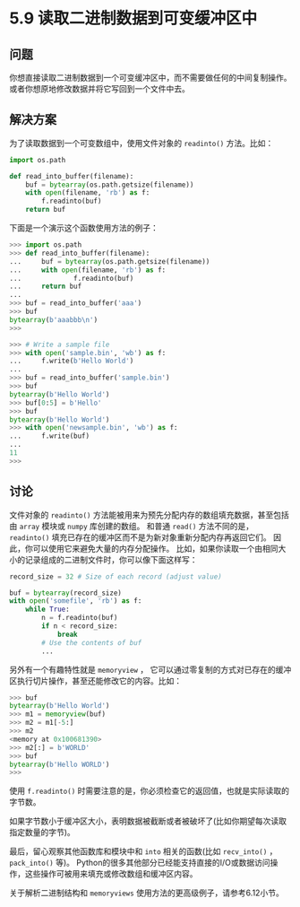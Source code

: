 # 5.9 读取二进制数据到可变缓冲区中

## 问题

你想直接读取二进制数据到一个可变缓冲区中，而不需要做任何的中间复制操作。 或者你想原地修改数据并将它写回到一个文件中去。

## 解决方案

为了读取数据到一个可变数组中，使用文件对象的 `readinto()` 方法。比如：

```python
import os.path

def read_into_buffer(filename):
    buf = bytearray(os.path.getsize(filename))
    with open(filename, 'rb') as f:
        f.readinto(buf)
    return buf
```

下面是一个演示这个函数使用方法的例子：

```python
>>> import os.path
>>> def read_into_buffer(filename):
...     buf = bytearray(os.path.getsize(filename))
...     with open(filename, 'rb') as f:
...             f.readinto(buf)
...     return buf
...
>>> buf = read_into_buffer('aaa')
>>> buf
bytearray(b'aaabbb\n')
>>>
```

```python
>>> # Write a sample file
>>> with open('sample.bin', 'wb') as f:
...     f.write(b'Hello World')
...
>>> buf = read_into_buffer('sample.bin')
>>> buf
bytearray(b'Hello World')
>>> buf[0:5] = b'Hello'
>>> buf
bytearray(b'Hello World')
>>> with open('newsample.bin', 'wb') as f:
...     f.write(buf)
...
11
>>>
```

## 讨论

文件对象的 `readinto()` 方法能被用来为预先分配内存的数组填充数据，甚至包括由 `array` 模块或 `numpy` 库创建的数组。 和普通 `read()` 方法不同的是， `readinto()` 填充已存在的缓冲区而不是为新对象重新分配内存再返回它们。 因此，你可以使用它来避免大量的内存分配操作。 比如，如果你读取一个由相同大小的记录组成的二进制文件时，你可以像下面这样写：

```python
record_size = 32 # Size of each record (adjust value)

buf = bytearray(record_size)
with open('somefile', 'rb') as f:
    while True:
        n = f.readinto(buf)
        if n < record_size:
            break
        # Use the contents of buf
        ...
```

另外有一个有趣特性就是 `memoryview` ， 它可以通过零复制的方式对已存在的缓冲区执行切片操作，甚至还能修改它的内容。比如：

```python
>>> buf
bytearray(b'Hello World')
>>> m1 = memoryview(buf)
>>> m2 = m1[-5:]
>>> m2
<memory at 0x100681390>
>>> m2[:] = b'WORLD'
>>> buf
bytearray(b'Hello WORLD')
>>>
```

使用 `f.readinto()` 时需要注意的是，你必须检查它的返回值，也就是实际读取的字节数。

如果字节数小于缓冲区大小，表明数据被截断或者被破坏了(比如你期望每次读取指定数量的字节)。

最后，留心观察其他函数库和模块中和 `into` 相关的函数(比如 `recv_into()` ， `pack_into()` 等)。 Python的很多其他部分已经能支持直接的I/O或数据访问操作，这些操作可被用来填充或修改数组和缓冲区内容。

关于解析二进制结构和 `memoryviews` 使用方法的更高级例子，请参考6.12小节。